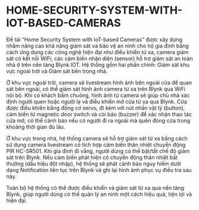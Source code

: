 # HOME-SECURITY-SYSTEM-WITH-IOT-BASED-CAMERAS

Đề tài “Home Security System with IoT-based Cameras” được xây dựng nhằm nâng cao khả năng giám sát và bảo vệ an ninh cho hộ gia đình bằng cách ứng dụng các công nghệ hiện đại như điều khiển từ xa, camera giám sát có kết nối WiFi, các cảm biến nhận diện (sensor) hỗ trợ giám sát an toàn nhà ở trên nền tảng Blynk IOT. Hệ thống gồm hai phần chính: Giám sát khu vực ngoài trời và Giám sát bên trong nhà.

Ở khu vực ngoài trời, camera sẽ livestream hình ảnh bên ngoài cửa để quan sát bên ngoài, có thể giám sát hình ảnh camera từ xa trên Blynk qua WiFi nội bộ. Khi có khách bấm chuông, hình ảnh từ camera sẽ giúp chủ nhà xác định người quen hoặc người lạ và điều khiển mở cửa từ xa qua Blynk. Cửa được điều khiển bằng động cơ servo, đi kèm với nút nhấn vật lý (button), cảm biến từ magnetic door switch và còi báo (buzzer) để xác nhận thao tác cửa mở, có thể cảnh báo nếu có người đi ra ngoài mà quên đóng cửa trong khoảng thời gian đủ lâu.

Ở khu vực trong nhà, hệ thống camera sẽ hỗ trợ giám sát từ xa bằng cách sử dụng camera livestream có tích hợp cảm biến thân nhiệt chuyển động PIR HC-SR501. Khi gia đình đi vắng, người dùng có thể bật/tắt chế độ giám sát trên Blynk. Nếu cảm biến phát hiện có chuyển động thân nhiệt bất thường (dấu hiệu đột nhập), hệ thống sẽ phát cảnh báo nguy hiểm dưới dạng Notification liên tục trên Blynk và ghi lại hình ảnh phục vụ điều tra sau này.

Toàn bộ hệ thống có thể được điều khiển và giám sát từ xa qua nền tảng Blynk, giúp người dùng có thể quản lý an ninh một cách hiệu quả, tiện lợi và hiện đại.

